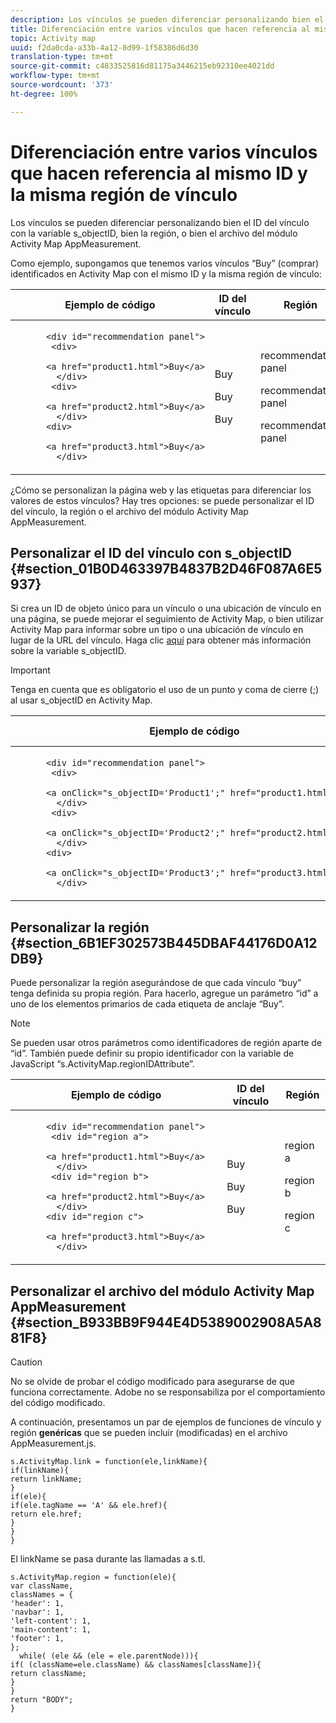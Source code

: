 ```yaml
---
description: Los vínculos se pueden diferenciar personalizando bien el ID del vínculo con la variable s_objectID, bien la región, o bien el archivo del módulo Activity Map AppMeasurement.
title: Diferenciación entre varios vínculos que hacen referencia al mismo ID y la misma región de vínculo
topic: Activity map
uuid: f2da0cda-a33b-4a12-8d99-1f58386d6d30
translation-type: tm+mt
source-git-commit: c4833525816d81175a3446215eb92310ee4021dd
workflow-type: tm+mt
source-wordcount: '373'
ht-degree: 100%

---
```



# Diferenciación entre varios vínculos que hacen referencia al mismo ID y la misma región de vínculo

Los vínculos se pueden diferenciar personalizando bien el ID del vínculo con la variable s_objectID, bien la región, o bien el archivo del módulo Activity Map AppMeasurement.

Como ejemplo, supongamos que tenemos varios vínculos “Buy” (comprar) identificados en Activity Map con el mismo ID y la misma región de vínculo:

<table id="table_3020E2C0175D455C84E794CF51BE5A93"> 
 <thead> 
  <tr> 
   <th colname="col1" class="entry"> Ejemplo de código </th> 
   <th colname="col2" class="entry"> ID del vínculo </th> 
   <th colname="col3" class="entry"> Región </th> 
  </tr> 
 </thead>
 <tbody> 
  <tr> 
   <td colname="col1"> 
    <code>
      &lt;div&nbsp;id="recommendation&nbsp;panel"&gt; 
     &nbsp;&nbsp;&lt;div&gt; 
     &nbsp;&nbsp;&nbsp;&nbsp;&nbsp;&nbsp;&lt;a&nbsp;href="product1.html"&gt;Buy&lt;/a&gt; 
     &nbsp;&nbsp;&nbsp;&lt;/div&gt; 
     &nbsp;&nbsp;&lt;div&gt; 
     &nbsp;&nbsp;&nbsp;&nbsp;&nbsp;&nbsp;&lt;a&nbsp;href="product2.html"&gt;Buy&lt;/a&gt; 
     &nbsp;&nbsp;&nbsp;&lt;/div&gt; 
     &nbsp;&lt;div&gt; 
     &nbsp;&nbsp;&nbsp;&nbsp;&nbsp;&nbsp;&lt;a&nbsp;href="product3.html"&gt;Buy&lt;/a&gt; 
     &nbsp;&nbsp;&nbsp;&lt;/div&gt; 
    </code> </td> 
   <td colname="col2"> <p> </p> <p> </p> <p> </p> <p> </p>Buy <p> </p> <p> </p> <p>Buy </p> <p> </p> <p> </p> <p>Buy </p> </td> 
   <td colname="col3"> <p> </p> <p> </p> <p> </p> <p> </p>recommendation panel <p> </p> <p> </p> <p>recommendation panel </p> <p> </p> <p> </p> <p>recommendation panel </p> </td> 
  </tr> 
 </tbody> 
</table>

¿Cómo se personalizan la página web y las etiquetas para diferenciar los valores de estos vínculos? Hay tres opciones: se puede personalizar el ID del vínculo, la región o el archivo del módulo Activity Map AppMeasurement.

## Personalizar el ID del vínculo con s_objectID {#section_01B0D463397B4837B2D46F087A6E5937}

Si crea un ID de objeto único para un vínculo o una ubicación de vínculo en una página, se puede mejorar el seguimiento de Activity Map, o bien utilizar Activity Map para informar sobre un tipo o una ubicación de vínculo en lugar de la URL del vínculo. Haga clic [aquí](https://docs.adobe.com/content/help/es-ES/analytics/implementation/vars/page-vars/page-variables.html) para obtener más información sobre la variable s_objectID.

>[!IMPORTANT]
>
>Tenga en cuenta que es obligatorio el uso de un punto y coma de cierre (;) al usar s_objectID en Activity Map.

<table id="table_9439A5F320304E439A19842CF3EBA456"> 
 <thead> 
  <tr> 
   <th colname="col02" class="entry"> Ejemplo de código </th> 
   <th colname="col2" class="entry"> ID del vínculo </th> 
   <th colname="col3" class="entry"> Región </th> 
  </tr> 
 </thead>
 <tbody> 
  <tr> 
   <td colname="col02"> 
    <code>
      &lt;div&nbsp;id="recommendation&nbsp;panel"&gt; 
     &nbsp;&nbsp;&lt;div&gt; 
     &nbsp;&nbsp;&nbsp;&nbsp;&nbsp;&nbsp;&lt;a&nbsp;onClick="s_objectID='Product1';"&nbsp;href="product1.html"&gt;Buy&lt;/a&gt; 
     &nbsp;&nbsp;&nbsp;&lt;/div&gt; 
     &nbsp;&nbsp;&lt;div&gt; 
     &nbsp;&nbsp;&nbsp;&nbsp;&nbsp;&nbsp;&lt;a&nbsp;onClick="s_objectID='Product2';"&nbsp;href="product2.html"&gt;Buy&lt;/a&gt; 
     &nbsp;&nbsp;&nbsp;&lt;/div&gt; 
     &nbsp;&lt;div&gt; 
     &nbsp;&nbsp;&nbsp;&nbsp;&nbsp;&nbsp;&lt;a&nbsp;onClick="s_objectID='Product3';"&nbsp;href="product3.html"&gt;Buy&lt;/a&gt; 
     &nbsp;&nbsp;&nbsp;&lt;/div&gt;&nbsp;&nbsp;&nbsp; 
    </code> </td> 
   <td colname="col2"> <p> </p> <p> </p> <p> </p>Product 1 <p> </p> <p> </p> <p>Product 2 </p> <p> </p> <p> </p> <p>Product 3 </p> <p> </p> </td> 
   <td colname="col3"> <p> </p> <p> </p> <p> </p> <p>recommendation panel </p> <p> </p> <p> </p> <p>recommendation panel </p> <p> </p> <p> </p> <p>recommendation panel </p> <p> </p> </td> 
  </tr> 
 </tbody> 
</table>

## Personalizar la región {#section_6B1EF302573B445DBAF44176D0A12DB9}

Puede personalizar la región asegurándose de que cada vínculo “buy” tenga definida su propia región. Para hacerlo, agregue un parámetro “id” a uno de los elementos primarios de cada etiqueta de anclaje “Buy”.

>[!NOTE]
>
> Se pueden usar otros parámetros como identificadores de región aparte de “id”. También puede definir su propio identificador con la variable de JavaScript “s.ActivityMap.regionIDAttribute”.

<table id="table_250DB52A869C466B942517BABA1C287B"> 
 <thead> 
  <tr> 
   <th colname="col02" class="entry"> Ejemplo de código </th> 
   <th colname="col2" class="entry"> ID del vínculo </th> 
   <th colname="col3" class="entry"> Región </th> 
  </tr> 
 </thead>
 <tbody> 
  <tr> 
   <td colname="col02"> 
    <code>
      &lt;div&nbsp;id="recommendation&nbsp;panel"&gt; 
     &nbsp;&nbsp;&lt;div&nbsp;id="region&nbsp;a"&gt; 
     &nbsp;&nbsp;&nbsp;&nbsp;&nbsp;&nbsp;&lt;a&nbsp;href="product1.html"&gt;Buy&lt;/a&gt; 
     &nbsp;&nbsp;&nbsp;&lt;/div&gt; 
     &nbsp;&nbsp;&lt;div&nbsp;id="region&nbsp;b"&gt; 
     &nbsp;&nbsp;&nbsp;&nbsp;&nbsp;&nbsp;&lt;a&nbsp;href="product2.html"&gt;Buy&lt;/a&gt; 
     &nbsp;&nbsp;&nbsp;&lt;/div&gt; 
     &nbsp;&lt;div&nbsp;id="region&nbsp;c"&gt; 
     &nbsp;&nbsp;&nbsp;&nbsp;&nbsp;&nbsp;&lt;a&nbsp;href="product3.html"&gt;Buy&lt;/a&gt; 
     &nbsp;&nbsp;&nbsp;&lt;/div&gt; 
    </code> </td> 
   <td colname="col2"> <p> </p> <p> </p> <p> </p> <p>Buy </p> <p> </p> <p> </p> <p>Buy </p> <p> </p> <p> </p> <p>Buy </p> </td> 
   <td colname="col3"> <p> </p> <p> </p> <p> </p>region a <p> </p> <p> </p> <p>region b </p> <p> </p> <p> </p> <p>region c </p> </td> 
  </tr> 
 </tbody> 
</table>

## Personalizar el archivo del módulo Activity Map AppMeasurement {#section_B933BB9F944E4D5389002908A5A881F8}

>[!CAUTION]
>
>No se olvide de probar el código modificado para asegurarse de que funciona correctamente. Adobe no se responsabiliza por el comportamiento del código modificado.

A continuación, presentamos un par de ejemplos de funciones de vínculo y región **genéricas** que se pueden incluir (modificadas) en el archivo AppMeasurement.js.

```
s.ActivityMap.link = function(ele,linkName){ 
if(linkName){ 
return linkName; 
} 
if(ele){ 
if(ele.tagName == 'A' && ele.href){ 
return ele.href; 
} 
} 
} 
```

El linkName se pasa durante las llamadas a s.tl.

```
s.ActivityMap.region = function(ele){ 
var className, 
classNames = { 
'header': 1, 
'navbar': 1, 
'left-content': 1, 
'main-content': 1, 
'footer': 1, 
}; 
  while( (ele && (ele = ele.parentNode))){ 
if( (className=ele.className) && classNames[className]){ 
return className; 
} 
} 
return "BODY"; 
} 
```

